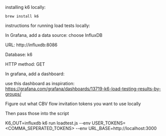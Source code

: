 installing k6 locally:

```
brew install k6
```

instructions for running load tests locally:

In Grafana, add a data source: choose InfluxDB

URL: http://influxdb:8086

Database: k6

HTTP method: GET

In grafana, add a dashboard:

use this dashboard as inspiration:
https://grafana.com/grafana/dashboards/13719-k6-load-testing-results-by-groups/



Figure out what CBV flow invitation tokens you want to use locally

Then pass those into the script

K6_OUT=influxdb k6 run loadtest.js --env USER_TOKENS=<COMMA_SEPERATED_TOKENS> --env URL_BASE=http://localhost:3000
